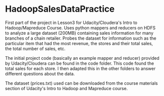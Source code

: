 # HadoopSalesDataPractice
First part of the project in Lesson3 for Udacity/Cloudera's Intro to Hadoop/Mapreduce Course.
Uses python mappers and reducers on HDFS to analyze a large dataset (200MB) containing sales information for many  
branches of a chain retailer. 
Probes the dataset for information such as the particular item that had the most revenue, the stores and their total sales, 
the total number of sales, etc.

The initial project code (basically an example mapper and reducer) provided by Udacity/Cloudera can be found in the code folder. 
This code found the total sales for each store. I then adapted this in the other folders to answer different questions about the data.

The dataset (prices.txt) used can be downloaded from the course materials section of Udacity's Intro to Hadoop and Mapreduce course.
